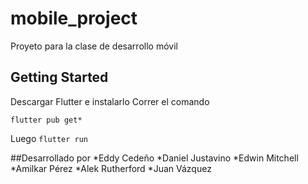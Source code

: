 # mobile_project

Proyeto para la clase de desarrollo móvil

## Getting Started
Descargar Flutter e instalarlo
Correr el comando 
```
flutter pub get*
```
Luego 
```flutter run```

##Desarrollado por 
*Eddy Cedeño
*Daniel Justavino
*Edwin Mitchell
*Amilkar Pérez
*Alek Rutherford
*Juan Vázquez
